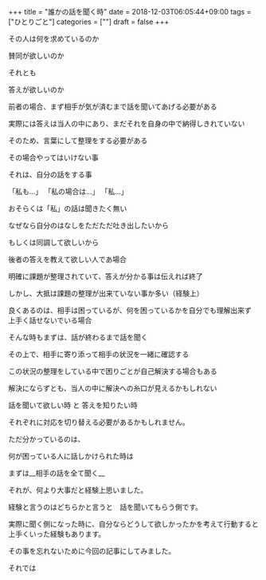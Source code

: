 +++
title = "誰かの話を聞く時"
date = 2018-12-03T06:05:44+09:00
tags = ["ひとりごと"]
categories = [""]
draft = false
+++

その人は何を求めているのか

賛同が欲しいのか

それとも

答えが欲しいのか

前者の場合、まず相手が気が済むまで話を聞いてあげる必要がある

実際には答えは当人の中にあり、まだそれを自身の中で納得しきれていない

そのため、言葉にして整理をする必要がある

その場合やってはいけない事

それは、自分の話をする事

「私も…」
「私の場合は…」
「私…」

おそらくは「私」の話は聞きたく無い

なぜなら自分のはなしをただただ吐き出したいから

もしくは同調して欲しいから

後者の答えを教えて欲しい人であ場合

明確に課題が整理されていて、答えが分かる事は伝えれば終了

しかし、大抵は課題の整理が出来ていない事か多い（経験上）

良くあるのは、相手は困っているが、何を困っているかを自分でも理解出来ず  
上手く話せないでいる場合

そんな時もまずは、話が終わるまで話を聞く

その上で、相手に寄り添って相手の状況を一緒に確認する

この状況の整理をしている中で困りごとが自己解決する場合もある

解決にならずとも、当人の中に解決への糸口が見えるかもしれない

話を聞いて欲しい時 と 答えを知りたい時

それぞれに対応を切り替える必要があるかもしれません。


ただ分かっているのは、

何が困っている人に話しかけられた時は

まずは__相手の話を全て聞く__

それが、何より大事だと経験上思いました。

経験と言うのはどちらかと言うと　話を聞いてもらう側です。

実際に聞く側になった時に、自分ならどうして欲しかったかを考えて行動すると  
上手くいった経験もあります。

その事を忘れないために今回の記事にしてみました。

それでは
